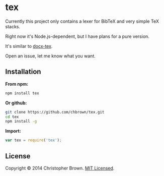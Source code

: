 # tex

Currently this project only contains a lexer for BibTeX and very simple TeX stacks.

Right now it's Node.js-dependent, but I have plans for a pure version.

It's similar to [docx-tex](https://github.com/chbrown/docx-tex).

Open an issue, let me know what you want.



## Installation

**From npm:**

```sh
npm install tex
```

**Or github:**

```sh
git clone https://github.com/chbrown/tex.git
cd tex
npm install -g
```

**Import:**

```js
var tex = require('tex');
```


## License

Copyright © 2014 Christopher Brown. [MIT Licensed](LICENSE).
